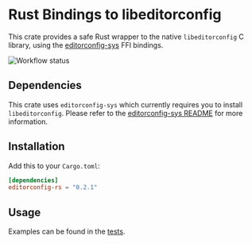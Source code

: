 # Rust Bindings to libeditorconfig

This crate provides a safe Rust wrapper to the native `libeditorconfig` C library, using the [editorconfig-sys](https://github.com/toblux/editorconfig-sys) FFI bindings.

![Workflow status](https://github.com/toblux/editorconfig-rs/actions/workflows/test.yml/badge.svg)

## Dependencies

This crate uses `editorconfig-sys` which currently requires you to install `libeditorconfig`. Please refer to the [editorconfig-sys README](https://github.com/toblux/editorconfig-sys) for more information.

## Installation

Add this to your `Cargo.toml`:

```toml
[dependencies]
editorconfig-rs = "0.2.1"
```

## Usage

Examples can be found in the [tests](tests/editorconfig.rs).
